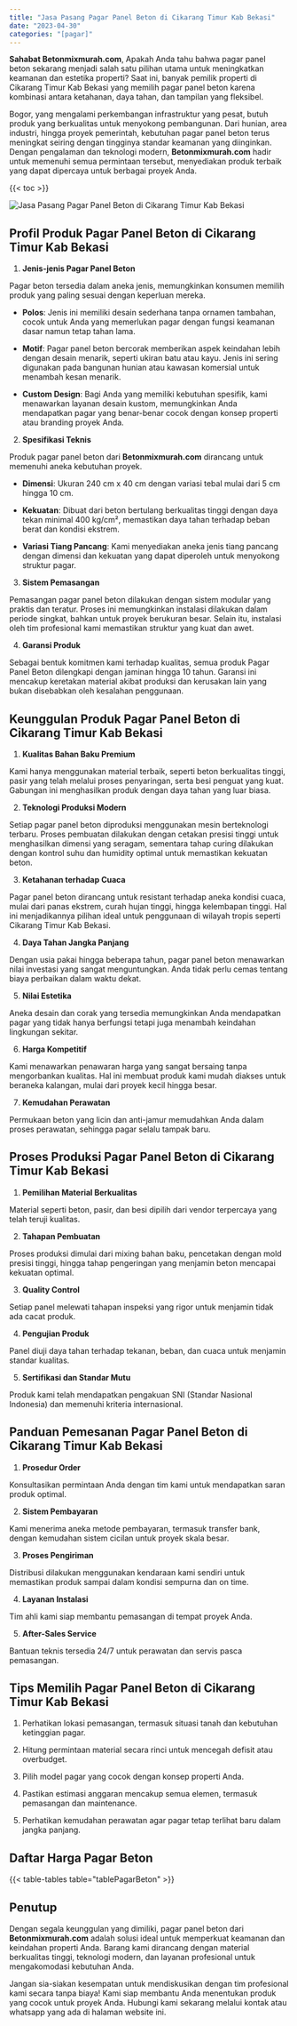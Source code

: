 ```yaml
---
title: "Jasa Pasang Pagar Panel Beton di Cikarang Timur Kab Bekasi"
date: "2023-04-30"
categories: "[pagar]"
---
```


**Sahabat Betonmixmurah.com**, Apakah Anda tahu bahwa pagar panel beton sekarang menjadi salah satu pilihan utama untuk meningkatkan keamanan dan estetika properti? Saat ini, banyak pemilik properti di Cikarang Timur Kab Bekasi yang memilih pagar panel beton karena kombinasi antara ketahanan, daya tahan, dan tampilan yang fleksibel.  

Bogor, yang mengalami perkembangan infrastruktur yang pesat, butuh produk yang berkualitas untuk menyokong pembangunan. Dari hunian, area industri, hingga proyek pemerintah, kebutuhan pagar panel beton terus meningkat seiring dengan tingginya standar keamanan yang diinginkan. Dengan pengalaman dan teknologi modern, **Betonmixmurah.com** hadir untuk memenuhi semua permintaan tersebut, menyediakan produk terbaik yang dapat dipercaya untuk berbagai proyek Anda.

{{< toc >}}

![Jasa Pasang Pagar Panel Beton di Cikarang Timur Kab Bekasi](/images/pagar/pagar-beton-09.jpg)

## Profil Produk Pagar Panel Beton di Cikarang Timur Kab Bekasi

1. **Jenis-jenis Pagar Panel Beton**  

Pagar beton tersedia dalam aneka jenis, memungkinkan konsumen memilih produk yang paling sesuai dengan keperluan mereka.  

- **Polos**: Jenis ini memiliki desain sederhana tanpa ornamen tambahan, cocok untuk Anda yang memerlukan pagar dengan fungsi keamanan dasar namun tetap tahan lama.  

- **Motif**: Pagar panel beton bercorak memberikan aspek keindahan lebih dengan desain menarik, seperti ukiran batu atau kayu. Jenis ini sering digunakan pada bangunan hunian atau kawasan komersial untuk menambah kesan menarik.  

- **Custom Design**: Bagi Anda yang memiliki kebutuhan spesifik, kami menawarkan layanan desain kustom, memungkinkan Anda mendapatkan pagar yang benar-benar cocok dengan konsep properti atau branding proyek Anda.  

2. **Spesifikasi Teknis**  

Produk pagar panel beton dari **Betonmixmurah.com** dirancang untuk memenuhi aneka kebutuhan proyek.  

- **Dimensi**: Ukuran 240 cm x 40 cm dengan variasi tebal mulai dari 5 cm hingga 10 cm.  

- **Kekuatan**: Dibuat dari beton bertulang berkualitas tinggi dengan daya tekan minimal 400 kg/cm², memastikan daya tahan terhadap beban berat dan kondisi ekstrem.  

- **Variasi Tiang Pancang**: Kami menyediakan aneka jenis tiang pancang dengan dimensi dan kekuatan yang dapat diperoleh untuk menyokong struktur pagar.  

3. **Sistem Pemasangan**  

Pemasangan pagar panel beton dilakukan dengan sistem modular yang praktis dan teratur. Proses ini memungkinkan instalasi dilakukan dalam periode singkat, bahkan untuk proyek berukuran besar. Selain itu, instalasi oleh tim profesional kami memastikan struktur yang kuat dan awet.  

4. **Garansi Produk**  

Sebagai bentuk komitmen kami terhadap kualitas, semua produk Pagar Panel Beton dilengkapi dengan jaminan hingga 10 tahun. Garansi ini mencakup keretakan material akibat produksi dan kerusakan lain yang bukan disebabkan oleh kesalahan penggunaan.

## Keunggulan Produk Pagar Panel Beton di Cikarang Timur Kab Bekasi 

1. **Kualitas Bahan Baku Premium**  

Kami hanya menggunakan material terbaik, seperti beton berkualitas tinggi, pasir yang telah melalui proses penyaringan, serta besi penguat yang kuat. Gabungan ini menghasilkan produk dengan daya tahan yang luar biasa.  

2. **Teknologi Produksi Modern**  

Setiap pagar panel beton diproduksi menggunakan mesin berteknologi terbaru. Proses pembuatan dilakukan dengan cetakan presisi tinggi untuk menghasilkan dimensi yang seragam, sementara tahap curing dilakukan dengan kontrol suhu dan humidity optimal untuk memastikan kekuatan beton.  

3. **Ketahanan terhadap Cuaca**  

Pagar panel beton dirancang untuk resistant terhadap aneka kondisi cuaca, mulai dari panas ekstrem, curah hujan tinggi, hingga kelembapan tinggi. Hal ini menjadikannya pilihan ideal untuk penggunaan di wilayah tropis seperti Cikarang Timur Kab Bekasi.  

4. **Daya Tahan Jangka Panjang**  

Dengan usia pakai hingga beberapa tahun, pagar panel beton menawarkan nilai investasi yang sangat menguntungkan. Anda tidak perlu cemas tentang biaya perbaikan dalam waktu dekat.  

5. **Nilai Estetika**  

Aneka desain dan corak yang tersedia memungkinkan Anda mendapatkan pagar yang tidak hanya berfungsi tetapi juga menambah keindahan lingkungan sekitar.  

6. **Harga Kompetitif**  

Kami menawarkan penawaran harga yang sangat bersaing tanpa mengorbankan kualitas. Hal ini membuat produk kami mudah diakses untuk beraneka kalangan, mulai dari proyek kecil hingga besar.  

7. **Kemudahan Perawatan**  

Permukaan beton yang licin dan anti-jamur memudahkan Anda dalam proses perawatan, sehingga pagar selalu tampak baru.

## Proses Produksi Pagar Panel Beton di Cikarang Timur Kab Bekasi

1. **Pemilihan Material Berkualitas**  

Material seperti beton, pasir, dan besi dipilih dari vendor terpercaya yang telah teruji kualitas.

2. **Tahapan Pembuatan**  

Proses produksi dimulai dari mixing bahan baku, pencetakan dengan mold presisi tinggi, hingga tahap pengeringan yang menjamin beton mencapai kekuatan optimal.

3. **Quality Control**  

Setiap panel melewati tahapan inspeksi yang rigor untuk menjamin tidak ada cacat produk.

4. **Pengujian Produk**  

Panel diuji daya tahan terhadap tekanan, beban, dan cuaca untuk menjamin standar kualitas.

5. **Sertifikasi dan Standar Mutu**  

Produk kami telah mendapatkan pengakuan SNI (Standar Nasional Indonesia) dan memenuhi kriteria internasional.

## Panduan Pemesanan Pagar Panel Beton di Cikarang Timur Kab Bekasi

1. **Prosedur Order**  

Konsultasikan permintaan Anda dengan tim kami untuk mendapatkan saran produk optimal.

2. **Sistem Pembayaran**  

Kami menerima aneka metode pembayaran, termasuk transfer bank, dengan kemudahan sistem cicilan untuk proyek skala besar.

3. **Proses Pengiriman**  

Distribusi dilakukan menggunakan kendaraan kami sendiri untuk memastikan produk sampai dalam kondisi sempurna dan on time.

4. **Layanan Instalasi**  

Tim ahli kami siap membantu pemasangan di tempat proyek Anda.

5. **After-Sales Service**  

Bantuan teknis tersedia 24/7 untuk perawatan dan servis pasca pemasangan.

## Tips Memilih Pagar Panel Beton di Cikarang Timur Kab Bekasi

1. Perhatikan lokasi pemasangan, termasuk situasi tanah dan kebutuhan ketinggian pagar.  

2. Hitung permintaan material secara rinci untuk mencegah defisit atau overbudget.  

3. Pilih model pagar yang cocok dengan konsep properti Anda.  

4. Pastikan estimasi anggaran mencakup semua elemen, termasuk pemasangan dan maintenance.  

5. Perhatikan kemudahan perawatan agar pagar tetap terlihat baru dalam jangka panjang.

## Daftar Harga Pagar Beton

{{< table-tables table="tablePagarBeton" >}}

## Penutup

Dengan segala keunggulan yang dimiliki, pagar panel beton dari **Betonmixmurah.com** adalah solusi ideal untuk memperkuat keamanan dan keindahan properti Anda. Barang kami dirancang dengan material berkualitas tinggi, teknologi modern, dan layanan profesional untuk mengakomodasi kebutuhan Anda.  

Jangan sia-siakan kesempatan untuk mendiskusikan dengan tim profesional kami secara tanpa biaya! Kami siap membantu Anda menentukan produk yang cocok untuk proyek Anda. Hubungi kami sekarang melalui kontak atau whatsapp yang ada di halaman website ini.